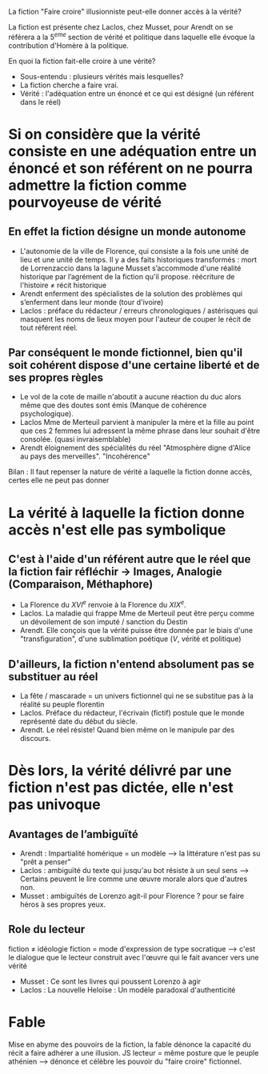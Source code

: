 La fiction "Faire croire" illusionniste peut-elle donner accès à la vérité?

La fiction est présente chez Laclos, chez Musset, pour Arendt on se référera a la $5^{eme}$ section de vérité et politique dans laquelle elle évoque la contribution d'Homère à la politique. 

En quoi la fiction fait-elle croire à une vérité? 
- Sous-entendu : plusieurs vérités mais lesquelles? 
- La fiction cherche a faire vrai.
- Vérité : l'adéquation entre un énoncé et ce qui est désigné (un référent dans le réel)



# Si on considère que la vérité consiste en une adéquation entre un énoncé et son référent on ne pourra admettre la fiction comme pourvoyeuse de vérité
## En effet la fiction désigne un monde autonome
- L'autonomie de la ville de Florence, qui consiste a la fois une unité de lieu et une unité de temps. Il y a des faits historiques transformés : mort de Lorrenzaccio dans la lagune Musset s’accommode d'une réalité historique par l’agrément de la fiction qu'il propose. réécriture de l'histoire $\neq$ récit historique
- Arendt enferment des spécialistes de la solution des problèmes qui s’enferment dans leur monde (tour d'ivoire)
- Laclos : préface du rédacteur / erreurs chronologiques / astérisques qui masquent les noms de lieux moyen pour l'auteur de couper le récit de tout référent réel. 

## Par conséquent le monde fictionnel, bien qu'il soit cohérent dispose d'une certaine liberté et de ses propres règles
- Le vol de la cote de maille n'aboutit a aucune réaction du duc alors même que des doutes sont émis (Manque de cohérence psychologique). 
-  Laclos Mme de Merteuil parvient à manipuler la mère et la fille au point que ces 2 femmes lui adressent la même phrase dans leur souhait d'être consolée. (quasi invraisemblable)
- Arendt éloignement des spécialités du réel "Atmosphère digne d'Alice au pays des merveilles". "Incohérence"


Bilan : Il faut repenser la nature de vérité a laquelle la fiction donne accès, certes elle ne peut pas donner 

# La vérité à laquelle la fiction donne accès n'est elle pas symbolique
## C'est à l'aide d'un référent autre que le réel que la fiction fair réfléchir -> Images, Analogie (Comparaison, Méthaphore)
- La Florence du $XVI^e$ renvoie à la Florence du $XIX^e$. 
- Laclos. La maladie qui frappe Mme de Merteuil peut être perçu comme un dévoilement de son imputé / sanction du Destin
- Arendt. Elle conçois que la vérité puisse être donnée par le biais d'une "transfiguration", d'une sublimation poétique ($V$, vérité et politique)
## D'ailleurs, la fiction n'entend absolument pas se substituer au réel
- La fête / mascarade = un univers fictionnel qui ne se substitue pas à la réalité su peuple florentin
- Laclos. Préface du rédacteur, l'écrivain (fictif) postule que le monde représenté date du début du siècle.
- Arendt. Le réel résiste! Quand bien même on le manipule par des discours.

# Dès lors, la vérité délivré par une fiction n'est pas dictée, elle n'est pas univoque
## Avantages de l’ambiguïté
- Arendt : Impartialité homérique = un modèle --> la littérature n'est pas su "prêt a penser"
- Laclos : ambiguïté du texte qui jusqu'au bot résiste à un seul sens --> Certains peuvent le lire comme une œuvre morale alors que d'autres non.
- Musset : ambiguïtés de Lorenzo agit-il pour Florence ? pour se faire héros à ses propres yeux.

## Role du lecteur
fiction $\neq$ idéologie
fiction = mode d'expression de type socratique --> c'est le dialogue que le lecteur construit avec l'œuvre qui le fait avancer vers une vérité
- Musset : Ce sont les livres qui poussent Lorenzo à agir
- Laclos : La nouvelle Heloïse : Un modèle paradoxal d'authenticité

# Fable
Mise en abyme des pouvoirs de la fiction, la fable dénonce la capacité du récit a faire adhérer a une illusion. JS lecteur = même posture que le peuple athénien --> dénonce et célèbre les pouvoir du "faire croire" fictionnel. 
